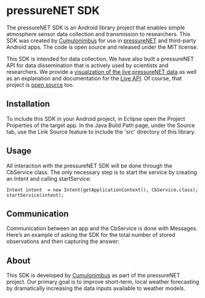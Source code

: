 pressureNET SDK
==============

The pressureNET SDK is an Android library project that enables simple atmosphere sensor data collection and transmission to researchers. This SDK was created by [Cumulonimbus](http://cumulonimbus.ca) for use in [pressureNET](https://play.google.com/store/apps/details?id=ca.cumulonimbus.barometernetwork) and third-party Android apps. The code is open source and released under the MIT license. 

This SDK is intended for data collection. We have also built a pressureNET API for data dissemination that is actively used by scientists and researchers. We provide a [visualzation of the live pressureNET data](http://pressurenet.cumulonimbus.ca/) as well as an explanation and documentation for the [Live API](http://pressurenet.cumulonimbus.ca/livestream/). Of course, that project is [open source](https://github.com/JacobSheehy/pressureNETAnalysis) too.

Installation
--------------

To include this SDK in your Android project, in Eclipse open the Project Properties of the target app. In the Java Build Path page, under the Source tab, use the Link Source feature to include the 'src' directory of this library.

Usage
--------
All interaction with the pressureNET SDK will be done through the CbService class. The only necessary step is to start the service by creating an Intent and calling startService:

    Intent intent  = new Intent(getApplicationContext(), CbService.class);
    startService(intent);

Communication
--------------------

Communication between an app and the CbService is done with Messages. Here’s an example of asking the SDK for the total number of stored observations and then capturing the answer:


About
--------

This SDK is developed by [Cumulonimbus](http://cumulonimbus.ca) as part of the pressureNET project. Our primary goal is to improve short-term, local weather forecasting by dramatically increasing the data inputs available to weather models.

